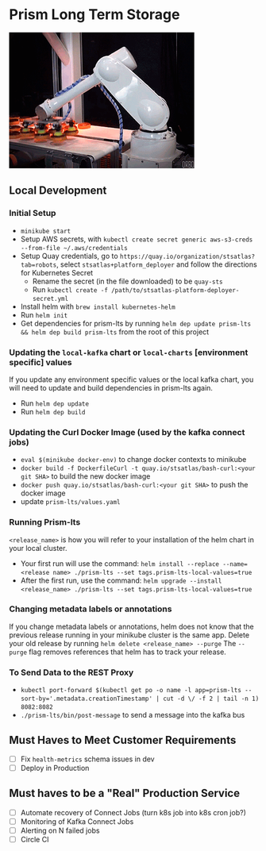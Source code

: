 # Prism Long Term Storage

![From One Conveyor To Another](move-the-data.gif)

## Local Development

### Initial Setup

- `minikube start`
- Setup AWS secrets, with `kubectl create secret generic aws-s3-creds --from-file ~/.aws/credentials`
- Setup Quay credentials, go to `https://quay.io/organization/stsatlas?tab=robots`, select `stsatlas+platform_deployer` and follow the directions for Kubernetes Secret
  - Rename the secret (in the file downloaded) to be `quay-sts`
  - Run `kubectl create -f /path/to/stsatlas-platform-deployer-secret.yml`
- Install helm with `brew install kubernetes-helm`
- Run `helm init`
- Get dependencies for prism-lts by running `helm dep update prism-lts && helm dep build prism-lts` from the root of this project

### Updating the `local-kafka` chart or `local-charts` [environment specific] values
If you update any environment specific values or the local kafka chart, you will need to update and build dependencies in prism-lts again.

- Run `helm dep update`
- Run `helm dep build`

### Updating the Curl Docker Image (used by the kafka connect jobs)

- `eval $(minikube docker-env)` to change docker contexts to minikube
- `docker build -f DockerfileCurl -t quay.io/stsatlas/bash-curl:<your git SHA>` to build the new docker image
- `docker push quay.io/stsatlas/bash-curl:<your git SHA>` to push the docker image
- update `prism-lts/values.yaml`

### Running Prism-lts
`<release_name>` is how you will refer to your installation of the helm chart in your local cluster.
- Your first run will use the command: `helm install --replace --name=<release name> ./prism-lts --set tags.prism-lts-local-values=true`
- After the first run, use the command: `helm upgrade --install <release_name> ./prism-lts --set tags.prism-lts-local-values=true`

### Changing metadata labels or annotations
If you change metadata labels or annotations, helm does not know that the previous release running in your minikube cluster is the same app.
Delete your old release by running `helm delete <release_name> --purge`
The `--purge` flag removes references that helm has to track your release.


### To Send Data to the REST Proxy
- `kubectl port-forward $(kubectl get po -o name -l app=prism-lts --sort-by='.metadata.creationTimestamp' | cut -d \/ -f 2 | tail -n 1) 8082:8082`
- `./prism-lts/bin/post-message` to send a message into the kafka bus

## Must Haves to Meet Customer Requirements

- [ ] Fix `health-metrics`  schema issues in dev
- [ ] Deploy in Production

## Must haves to be a "Real" Production Service

- [ ] Automate recovery of Connect Jobs (turn k8s job into k8s cron job?)
- [ ] Monitoring of Kafka Connect Jobs
- [ ] Alerting on N failed jobs
- [ ] Circle CI
